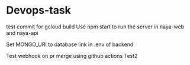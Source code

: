 # Devops-task
test commit for gcloud build
Use npm start to run the server in naya-web and naya-api

Set MONGO_URI to database link in .env of backend

Test webhook on pr merge using github actions
Test2

